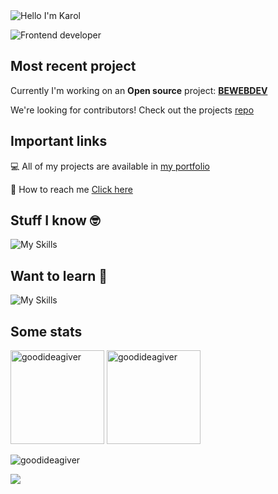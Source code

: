 <img alt="Hello I'm Karol" align="center" src="https://readme-typing-svg.demolab.com?font=Fira+Code&size=19&pause=1000&color=A66FFF&center=false&vCenter=true&width=435&lines=Hello+I'm+Karol">



![Frontend developer](https://user-images.githubusercontent.com/55458485/208723510-b0c353a0-b497-4dc5-8c90-4228def3f51d.png)

## Most recent project

Currently I'm working on an **Open source** project: **[BEWEBDEV](https://bewebdev.purpleblack.dev/)**

We're looking for contributors! Check out the projects [repo](https://github.com/goodideagiver/webdev-learning-materials-1)

## Important links

💻 All of my projects are available in [my portfolio](https://purpleblack.dev/)

📧 How to reach me [Click here](https://purpleblack.dev/contact)

## Stuff I know 🤓

![My Skills](https://skillicons.dev/icons?i=git,github,typescript,react,nextjs,jest,css,sass,astro,tailwind,cypress,docker&perline=6)

## Want to learn 🧠

![My Skills](https://skillicons.dev/icons?i=rust,kubernetes,angular,nodejs,webflow&perline=5)

## Some stats

<span>
<img  height="150px" src="https://github-readme-stats.vercel.app/api/top-langs?username=goodideagiver&show_icons=true&locale=en&layout=compact&theme=transparent" alt="goodideagiver" /> 
</span>
<span>
<img height="150px" src="https://github-readme-stats.vercel.app/api?username=goodideagiver&show_icons=true&locale=en&theme=transparent" alt="goodideagiver" />
</span>

<p align="left"> <img src="https://komarev.com/ghpvc/?username=goodideagiver&label=Profile%20views&color=0e75b6&style=flat" alt="goodideagiver" /> </p>

![](https://stackoverflow-readme-profile.johannchopin.fr/profile-small/18716142)
